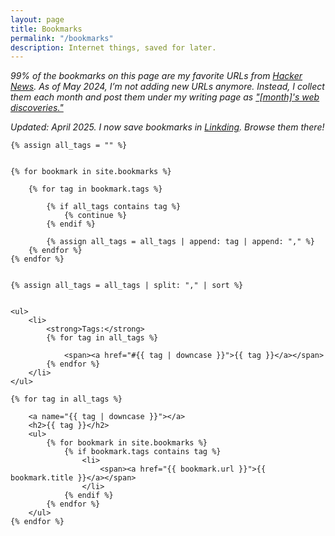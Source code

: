 ```yaml
---
layout: page
title: Bookmarks
permalink: "/bookmarks"
description: Internet things, saved for later.
---
```


<div class="wrap">

<p class="section"><em>99% of the bookmarks on this page are my favorite URLs from <a class="section" href="https://news.ycombinator.com/">Hacker News</a>. As of May 2024, I’m not adding new URLs anymore. Instead, I collect them each month and post them under my writing page as <a class="section" href="https://syazarilasyraf.com/writing/#links">"[month]'s web discoveries."</a></em></p>

<p class="section"><em>Updated: April 2025. I now save bookmarks in <a class="section" href="https://bookmark.syazarilasyraf.com/bookmarks/shared" target="_blank">Linkding</a>. Browse them there!</em></p>

<div>

    {% assign all_tags = "" %}


    {% for bookmark in site.bookmarks %}

        {% for tag in bookmark.tags %}

            {% if all_tags contains tag %}
                {% continue %}
            {% endif %}

            {% assign all_tags = all_tags | append: tag | append: "," %}
        {% endfor %}
    {% endfor %}


    {% assign all_tags = all_tags | split: "," | sort %}


    <ul>
        <li>
            <strong>Tags:</strong>
            {% for tag in all_tags %}

                <span><a href="#{{ tag | downcase }}">{{ tag }}</a></span>
            {% endfor %}
        </li>
    </ul>

    {% for tag in all_tags %}

        <a name="{{ tag | downcase }}"></a>
        <h2>{{ tag }}</h2>
        <ul>
            {% for bookmark in site.bookmarks %}
                {% if bookmark.tags contains tag %}
                    <li>
                        <span><a href="{{ bookmark.url }}">{{ bookmark.title }}</a></span>
                    </li>
                {% endif %}
            {% endfor %}
        </ul>
    {% endfor %}
</div>

</div>
